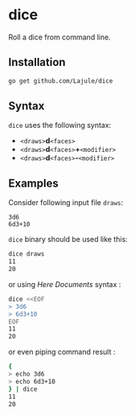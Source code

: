 # dice

Roll a dice from command line.

## Installation

```sh
go get github.com/Lajule/dice
```

## Syntax

`dice` uses the following syntax:
* `<draws>`**d**`<faces>`
* `<draws>`**d**`<faces>`**+**`<modifier>`
* `<draws>`**d**`<faces>`**-**`<modifier>`

## Examples

Consider following input file `draws`:

```
3d6
6d3+10
```

`dice` binary should be used like this:


```sh
dice draws
11
20
```

or using _Here Documents_ syntax :

```sh
dice <<EOF
> 3d6
> 6d3+10
EOF
11
20
```

or even piping command result :

```sh
{
> echo 3d6
> echo 6d3+10
} | dice
11
20
```
